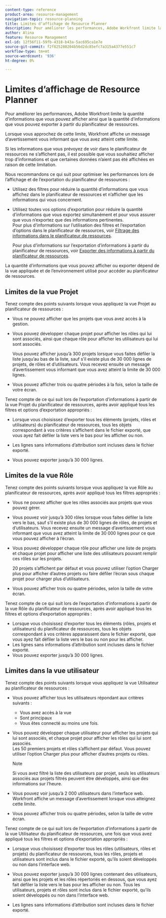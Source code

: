 ```yaml
---
content-type: reference
product-area: resource-management
navigation-topic: resource-planning
title: Limites d’affichage de Resource Planner
description: Pour améliorer les performances, Adobe Workfront limite la quantité d’informations que vous pouvez afficher ainsi que la quantité d’informations que vous pouvez exporter à partir du planificateur de ressources.
author: Alina
feature: Resource Management
exl-id: 12f56f11-59fb-4318-b43a-5ac695ca1e7e
source-git-commit: f2f825280204b56d2dc85efc7a315a4377e551c7
workflow-type: tm+mt
source-wordcount: '936'
ht-degree: 0%

---
```


# Limites d’affichage de Resource Planner

Pour améliorer les performances, Adobe Workfront limite la quantité d’informations que vous pouvez afficher ainsi que la quantité d’informations que vous pouvez exporter à partir du planificateur de ressources.

Lorsque vous approchez de cette limite, Workfront affiche un message d’avertissement vous informant que vous avez atteint cette limite.

Si les informations que vous prévoyez de voir dans le planificateur de ressources ne s’affichent pas, il est possible que vous souhaitiez afficher trop d’informations et que certaines données n’aient pas été affichées en raison de cette limitation.

Nous recommandons ce qui suit pour optimiser les performances lors de l’affichage et de l’exportation du planificateur de ressources :

* Utilisez des filtres pour réduire la quantité d’informations que vous affichez dans le planificateur de ressources et n’afficher que les informations qui vous concernent.
* Utilisez toutes vos options d’exportation pour réduire la quantité d’informations que vous exportez simultanément et pour vous assurer que vous n’exportez que des informations pertinentes.\
   Pour plus d’informations sur l’utilisation des filtres et l’exportation d’options dans le planificateur de ressources, voir [Filtrage des informations dans le planificateur de ressources](../../resource-mgmt/resource-planning/filter-resource-planner.md).

   Pour plus d’informations sur l’exportation d’informations à partir du planificateur de ressources, voir [Exporter des informations à partir du planificateur de ressources](../../resource-mgmt/resource-planning/export-resource-planner.md).

La quantité d’informations que vous pouvez afficher ou exporter dépend de la vue appliquée et de l’environnement utilisé pour accéder au planificateur de ressources.

## Limites de la vue Projet

Tenez compte des points suivants lorsque vous appliquez la vue Projet au planificateur de ressources :

* Vous ne pouvez afficher que les projets que vous avez accès à la gestion.
* Vous pouvez développer chaque projet pour afficher les rôles qui lui sont associés, ainsi que chaque rôle pour afficher les utilisateurs qui lui sont associés.

   Vous pouvez afficher jusqu’à 300 projets lorsque vous faites défiler la liste jusqu’au bas de la liste, sauf s’il existe plus de 30 000 lignes de projets, de rôles et d’utilisateurs. Vous recevez ensuite un message d’avertissement vous informant que vous avez atteint la limite de 30 000 lignes.

* Vous pouvez afficher trois ou quatre périodes à la fois, selon la taille de votre écran.

Tenez compte de ce qui suit lors de l’exportation d’informations à partir de la vue Projet du planificateur de ressources, après avoir appliqué tous les filtres et options d’exportation appropriés :

* Lorsque vous choisissez d’exporter tous les éléments (projets, rôles et utilisateurs) du planificateur de ressources, tous les objets correspondant à vos critères s’affichent dans le fichier exporté, que vous ayez fait défiler la liste vers le bas pour les afficher ou non.
* Les lignes sans informations d’attribution sont incluses dans le fichier exporté.

* Vous pouvez exporter jusqu’à 30 000 lignes.

## Limites de la vue Rôle

Tenez compte des points suivants lorsque vous appliquez la vue Rôle au planificateur de ressources, après avoir appliqué tous les filtres appropriés :

* Vous ne pouvez afficher que les rôles associés aux projets que vous pouvez gérer.

* Vous pouvez voir jusqu’à 300 rôles lorsque vous faites défiler la liste vers le bas, sauf s’il existe plus de 30 000 lignes de rôles, de projets et d’utilisateurs. Vous recevez ensuite un message d’avertissement vous informant que vous avez atteint la limite de 30 000 lignes pour ce que vous pouvez afficher à l’écran.
* Vous pouvez développer chaque rôle pour afficher une liste de projets et chaque projet pour afficher une liste des utilisateurs pouvant remplir ces rôles sur les projets.

   20 projets s’affichent par défaut et vous pouvez utiliser l’option Charger plus pour afficher d’autres projets ou faire défiler l’écran sous chaque projet pour charger plus d’utilisateurs.

* Vous pouvez afficher trois ou quatre périodes, selon la taille de votre écran.

Tenez compte de ce qui suit lors de l’exportation d’informations à partir de la vue Rôle du planificateur de ressources, après avoir appliqué tous les filtres et options d’exportation appropriés :

* Lorsque vous choisissez d’exporter tous les éléments (rôles, projets et utilisateurs) du planificateur de ressources, tous les objets correspondant à vos critères apparaissent dans le fichier exporté, que vous ayez fait défiler la liste vers le bas ou non pour les afficher.
* Les lignes sans informations d’attribution sont incluses dans le fichier exporté.
* Vous pouvez exporter jusqu’à 30 000 lignes.

## Limites dans la vue utilisateur

Tenez compte des points suivants lorsque vous appliquez la vue Utilisateur au planificateur de ressources :

* Vous pouvez afficher tous les utilisateurs répondant aux critères suivants :

   * Vous avez accès à la vue
   * Sont principaux
   * Vous êtes connecté au moins une fois.

* Vous pouvez développer chaque utilisateur pour afficher les projets qui lui sont associés, et chaque projet pour afficher les rôles qui lui sont associés.\
   Les 50 premiers projets et rôles s’affichent par défaut. Vous pouvez utiliser l’option Charger plus pour afficher d’autres projets ou rôles.

   >[!NOTE]
   >
   >Si vous avez filtré la liste des utilisateurs par projet, seuls les utilisateurs associés aux projets filtrés peuvent être développés, ainsi que des informations sur l’heure.

* Vous pouvez voir jusqu’à 2 000 utilisateurs dans l’interface web. Workfront affiche un message d’avertissement lorsque vous atteignez cette limite.
* Vous pouvez afficher trois ou quatre périodes, selon la taille de votre écran.

Tenez compte de ce qui suit lors de l’exportation d’informations à partir de la vue Utilisateur du planificateur de ressources, une fois que vous avez appliqué tous les filtres et options d’exportation appropriés :

* Lorsque vous choisissez d’exporter tous les rôles (utilisateurs, rôles et projets) du planificateur de ressources, tous les rôles, projets et utilisateurs sont inclus dans le fichier exporté, qu’ils soient développés ou non dans l’interface web.

* Vous pouvez exporter jusqu’à 30 000 lignes contenant des utilisateurs, ainsi que les projets et les rôles répertoriés en dessous, que vous ayez fait défiler la liste vers le bas pour les afficher ou non. Tous les utilisateurs, projets et rôles sont inclus dans le fichier exporté, qu’ils soient développés ou non dans l’interface web.
* Les lignes sans informations d’attribution sont incluses dans le fichier exporté.
